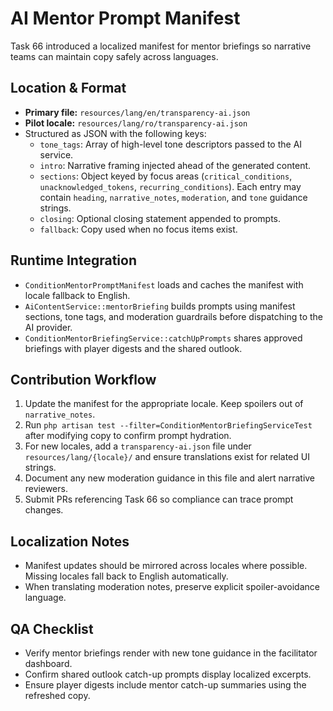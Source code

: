# AI Mentor Prompt Manifest

Task 66 introduced a localized manifest for mentor briefings so narrative teams can maintain copy safely across languages.

## Location & Format
- **Primary file:** `resources/lang/en/transparency-ai.json`
- **Pilot locale:** `resources/lang/ro/transparency-ai.json`
- Structured as JSON with the following keys:
  - `tone_tags`: Array of high-level tone descriptors passed to the AI service.
  - `intro`: Narrative framing injected ahead of the generated content.
  - `sections`: Object keyed by focus areas (`critical_conditions`, `unacknowledged_tokens`, `recurring_conditions`). Each entry may contain `heading`, `narrative_notes`, `moderation`, and `tone` guidance strings.
  - `closing`: Optional closing statement appended to prompts.
  - `fallback`: Copy used when no focus items exist.

## Runtime Integration
- `ConditionMentorPromptManifest` loads and caches the manifest with locale fallback to English.
- `AiContentService::mentorBriefing` builds prompts using manifest sections, tone tags, and moderation guardrails before dispatching to the AI provider.
- `ConditionMentorBriefingService::catchUpPrompts` shares approved briefings with player digests and the shared outlook.

## Contribution Workflow
1. Update the manifest for the appropriate locale. Keep spoilers out of `narrative_notes`.
2. Run `php artisan test --filter=ConditionMentorBriefingServiceTest` after modifying copy to confirm prompt hydration.
3. For new locales, add a `transparency-ai.json` file under `resources/lang/{locale}/` and ensure translations exist for related UI strings.
4. Document any new moderation guidance in this file and alert narrative reviewers.
5. Submit PRs referencing Task 66 so compliance can trace prompt changes.

## Localization Notes
- Manifest updates should be mirrored across locales where possible. Missing locales fall back to English automatically.
- When translating moderation notes, preserve explicit spoiler-avoidance language.

## QA Checklist
- Verify mentor briefings render with new tone guidance in the facilitator dashboard.
- Confirm shared outlook catch-up prompts display localized excerpts.
- Ensure player digests include mentor catch-up summaries using the refreshed copy.
